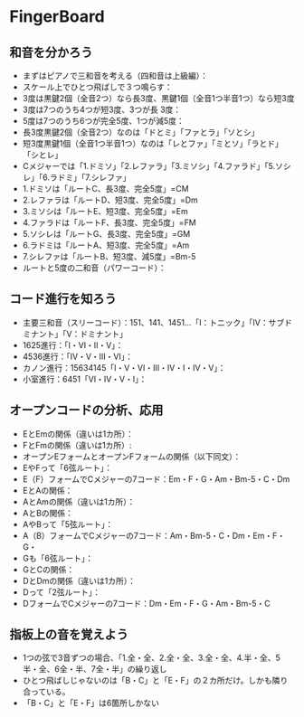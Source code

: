 # FingerBoard
## 和音を分かろう
- まずはピアノで三和音を考える（四和音は上級編）：
- スケール上でひとつ飛ばしで３つ鳴らす：
- 3度は黒鍵2個（全音2つ）なら長3度、黒鍵1個（全音1つ半音1つ）なら短3度
- 3度は7つのうち4つが短3度、3つが長 3度：
- 5度は7つのうち6つが完全5度、1つが減5度：
- 長3度黒鍵2個（全音2つ）なのは「ドとミ」「ファとラ」「ソとシ」
- 短3度黒鍵1個（全音1つ半音1つ）なのは「レとファ」「ミとソ」「ラとド」「シとレ」
- Cメジャーでは「1.ドミソ」「2.レファラ」「3.ミソシ」「4.ファラド」「5.ソシレ」「6.ラドミ」「7.シレファ」
- 1.ドミソは「ルートC、長3度、完全5度」=CM
- 2.レファラは「ルートD、短3度、完全5度」=Dm
- 3.ミソシは「ルートE、短3度、完全5度」=Em
- 4.ファラドは「ルートF、長3度、完全5度」=FM
- 5.ソシレは「ルートG、長3度、完全5度」=GM
- 6.ラドミは「ルートA、短3度、完全5度」=Am
- 7.シレファは「ルートB、短3度、減5度」=Bm-5
- ルートと5度の二和音（パワーコード）：

## コード進行を知ろう
- 主要三和音（スリーコード）：151、141、1451...「I：トニック」「IV：サブドミナント」「V：ドミナント」
- 1625進行：「I・VI・II・V」：
- 4536進行：「IV・V・III・VI」：
- カノン進行：15634145「I・V・VI・III・IV・I・IV・V」：
- 小室進行：6451「VI・IV・V・I」：

## オープンコードの分析、応用
- EとEmの関係（違いは1カ所）：
- FとFmの関係（違いは1カ所）:
- オープンEフォームとオープンFフォームの関係（以下同文）：
- EやFって「6弦ルート」：
- E（F）フォームでCメジャーの7コード：Em・F・G・Am・Bm-5・C・Dm
- EとAの関係：
- AとAmの関係（違いは1カ所）：
- AとBの関係：
- AやBって「5弦ルート」：
- A（B）フォームでCメジャーの7コード：Am・Bm-5・C・Dm・Em・F・G・
- Gも「6弦ルート」：
- GとCの関係：
- DとDmの関係（違いは1カ所）：
- Dって「2弦ルート」：
- DフォームでCメジャーの7コード：Dm・Em・F・G・Am・Bm-5・C

## 指板上の音を覚えよう
- 1つの弦で3音ずつの場合、「1.全・全、2.全・全、3.全・全、4.半・全、5半・全、6全・半、7全・半」の繰り返し
- ひとつ飛ばしじゃないのは「B・C」と「E・F」の２カ所だけ。しかも隣り合っている。
- 「B・C」と「E・F」は6箇所しかない
